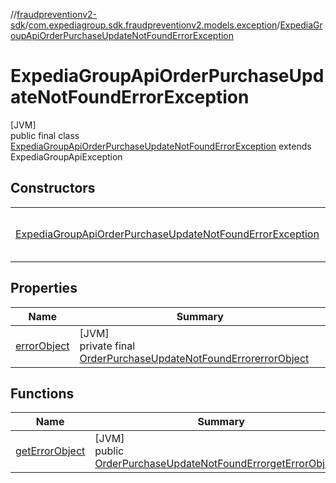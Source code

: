 //[fraudpreventionv2-sdk](../../../index.md)/[com.expediagroup.sdk.fraudpreventionv2.models.exception](../index.md)/[ExpediaGroupApiOrderPurchaseUpdateNotFoundErrorException](index.md)

# ExpediaGroupApiOrderPurchaseUpdateNotFoundErrorException

[JVM]\
public final class [ExpediaGroupApiOrderPurchaseUpdateNotFoundErrorException](index.md) extends ExpediaGroupApiException

## Constructors

| | |
|---|---|
| [ExpediaGroupApiOrderPurchaseUpdateNotFoundErrorException](-expedia-group-api-order-purchase-update-not-found-error-exception.md) | [JVM]<br>public [ExpediaGroupApiOrderPurchaseUpdateNotFoundErrorException](index.md)[ExpediaGroupApiOrderPurchaseUpdateNotFoundErrorException](-expedia-group-api-order-purchase-update-not-found-error-exception.md)([Integer](https://docs.oracle.com/javase/8/docs/api/java/lang/Integer.html)code, [OrderPurchaseUpdateNotFoundError](../../com.expediagroup.sdk.fraudpreventionv2.models/-order-purchase-update-not-found-error/index.md)errorObject, [String](https://docs.oracle.com/javase/8/docs/api/java/lang/String.html)transactionId) |

## Properties

| Name | Summary |
|---|---|
| [errorObject](index.md#1573920650%2FProperties%2F-173342751) | [JVM]<br>private final [OrderPurchaseUpdateNotFoundError](../../com.expediagroup.sdk.fraudpreventionv2.models/-order-purchase-update-not-found-error/index.md)[errorObject](index.md#1573920650%2FProperties%2F-173342751) |

## Functions

| Name | Summary |
|---|---|
| [getErrorObject](get-error-object.md) | [JVM]<br>public [OrderPurchaseUpdateNotFoundError](../../com.expediagroup.sdk.fraudpreventionv2.models/-order-purchase-update-not-found-error/index.md)[getErrorObject](get-error-object.md)() |
